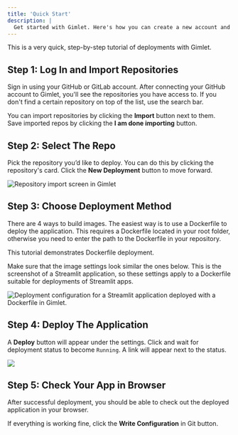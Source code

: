 ```yaml
---
title: 'Quick Start'
description: |
  Get started with Gimlet. Here's how you can create a new account and deploy an application.
---
```


This is a very quick, step-by-step tutorial of deployments with Gimlet.

## Step 1: Log In and Import Repositories

Sign in using your GitHub or GitLab account. After connecting your GitHub account to Gimlet, you'll see the repositories you have access to. If you don't find a certain repository on top of the list, use the search bar.

You can import repositories by clicking the **Import** button next to them. Save imported repos by clicking the **I am done importing** button.

## Step 2: Select The Repo

Pick the repository you’d like to deploy. You can do this by clicking the repository's card. Click the **New Deployment** button to move forward.

![Repository import screen in Gimlet](docs/screenshots/gimlet-io-repository-import.png)

## Step 3: Choose Deployment Method

There are 4 ways to build images. The easiest way is to use a Dockerfile to deploy the application. This requires a Dockerfile located in your root folder, otherwise you need to enter the path to the Dockerfile in your repository.

This tutorial demonstrates Dockerfile deployment.

Make sure that the image settings look similar the ones below. This is the screenshot of a Streamlit application, so these settings apply to a Dockerfile suitable for deployments of Streamlit apps.

![Deployment configuration for a Streamlit application deployed with a Dockerfile in Gimlet.](/docs/screenshots/streamlit-deployment-configuration.png)

## Step 4: Deploy The Application

A **Deploy** button will appear under the settings. Click and wait for deployment status to become `Running`. A link will appear next to the status.

![](/docs/screenshots/gimlet-successful-deployment.png)

## Step 5: Check Your App in Browser

After successful deployment, you should be able to check out the deployed application in your browser.

If everything is working fine, click the **Write Configuration** in Git button.
